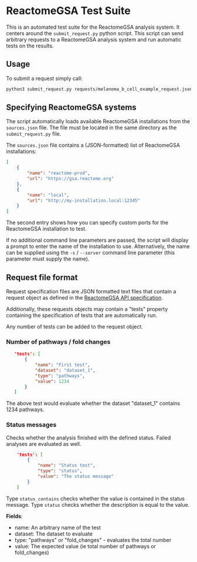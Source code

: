 # ReactomeGSA Test Suite

This is an automated test suite for the ReactomeGSA analysis system. It centers around
the `submit_request.py` python script. This script can send arbitrary requests to
a ReactomeGSA analysis system and run automatic tests on the results.

## Usage

To submit a request simply call:

```bash
python3 submit_request.py requests/melanoma_b_cell_example_request.json
```

## Specifying ReactomeGSA systems

The script automatically loads available ReactomeGSA installations from the `sources.json`
file. The file must be located in the same directory as the `submit_request.py` file.

The `sources.json` file contains a (JSON-formatted) list of ReactomeGSA installations:

```json
[
    {
        "name": "reactome-prod",
        "url": "https://gsa.reactome.org"
    },
    {
        "name": "local",
        "url": "http://my-installation.local:12345"
    }
]
```

The second entry shows how you can specify custom ports for the ReactomeGSA installation to test.

If no additional command line parameters are passed, the script will display a prompt to
enter the name of the installation to use. Alternatively, the name can be supplied
using the `-s` / `--server` command line parameter (this parameter must supply the name).

## Request file format

Request specification files are JSON formatted text files that
contain a request object as defined in the 
[ReactomeGSA API specification](https://gsa.reactome.org).

Additionally, these requests objects may contain a "tests" property containing
the specification of tests that are automatically run.

Any number of tests can be added to the request object.

### Number of pathways / fold changes

```json
   'tests': [
       {
           "name": "First test",
           "dataset": "dataset_1",
           "type": "pathways",
           "value": 1234
       }
   ]
```

The above test would evaluate whether the dataset "dataset_1" contains 1234 pathways.

### Status messages

Checks whether the analysis finished with the defined status. Failed analyses are evaluated as well.

```json
    'tests': [
        {
            "name": "Status test",
            "type": "status",
            "value": "The status message"
        }
    ]
```

Type `status_contains` checks whether the value is contained in the status message. Type `status` checks whether the description is equal to the value.

**Fields**:

  * name: An arbitrary name of the test
  * dataset: The dataset to evaluate
  * type: "pathways" or "fold_changes" - evaluates the total number
  * value: The expected value (ie total number of pathways or fold_changes)